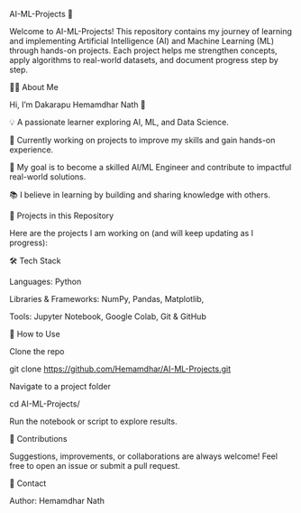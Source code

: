 AI-ML-Projects 🚀

Welcome to AI-ML-Projects!
This repository contains my journey of learning and implementing Artificial Intelligence (AI) and Machine Learning (ML) through hands-on projects. Each project helps me strengthen concepts, apply algorithms to real-world datasets, and document progress step by step.

👨‍💻 About Me

Hi, I’m Dakarapu Hemamdhar Nath 👋

💡 A passionate learner exploring AI, ML, and Data Science.

🌱 Currently working on projects to improve my skills and gain hands-on experience.

🚀 My goal is to become a skilled AI/ML Engineer and contribute to impactful real-world solutions.

📚 I believe in learning by building and sharing knowledge with others.

📌 Projects in this Repository

Here are the projects I am working on (and will keep updating as I progress):



🛠️ Tech Stack

Languages: Python

Libraries & Frameworks: NumPy, Pandas, Matplotlib, 

Tools: Jupyter Notebook, Google Colab, Git & GitHub

🚀 How to Use

Clone the repo

git clone https://github.com/Hemamdhar/AI-ML-Projects.git


Navigate to a project folder

cd AI-ML-Projects/<Name of the project>


Run the notebook or script to explore results.

🤝 Contributions

Suggestions, improvements, or collaborations are always welcome!
Feel free to open an issue or submit a pull request.

📧 Contact

Author: Hemamdhar Nath


